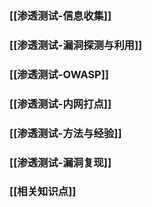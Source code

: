 
### [[渗透测试-信息收集]]

### [[渗透测试-漏洞探测与利用]]

### [[渗透测试-OWASP]]

### [[渗透测试-内网打点]]

### [[渗透测试-方法与经验]]

### [[渗透测试-漏洞复现]]

### [[相关知识点]]